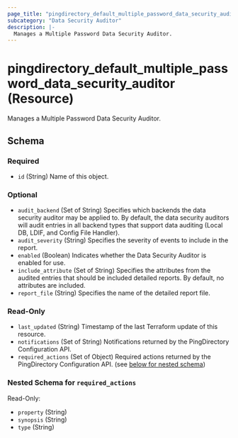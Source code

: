 ```yaml
---
page_title: "pingdirectory_default_multiple_password_data_security_auditor Resource - terraform-provider-pingdirectory"
subcategory: "Data Security Auditor"
description: |-
  Manages a Multiple Password Data Security Auditor.
---
```


# pingdirectory_default_multiple_password_data_security_auditor (Resource)

Manages a Multiple Password Data Security Auditor.



<!-- schema generated by tfplugindocs -->
## Schema

### Required

- `id` (String) Name of this object.

### Optional

- `audit_backend` (Set of String) Specifies which backends the data security auditor may be applied to. By default, the data security auditors will audit entries in all backend types that support data auditing (Local DB, LDIF, and Config File Handler).
- `audit_severity` (String) Specifies the severity of events to include in the report.
- `enabled` (Boolean) Indicates whether the Data Security Auditor is enabled for use.
- `include_attribute` (Set of String) Specifies the attributes from the audited entries that should be included detailed reports. By default, no attributes are included.
- `report_file` (String) Specifies the name of the detailed report file.

### Read-Only

- `last_updated` (String) Timestamp of the last Terraform update of this resource.
- `notifications` (Set of String) Notifications returned by the PingDirectory Configuration API.
- `required_actions` (Set of Object) Required actions returned by the PingDirectory Configuration API. (see [below for nested schema](#nestedatt--required_actions))

<a id="nestedatt--required_actions"></a>
### Nested Schema for `required_actions`

Read-Only:

- `property` (String)
- `synopsis` (String)
- `type` (String)



